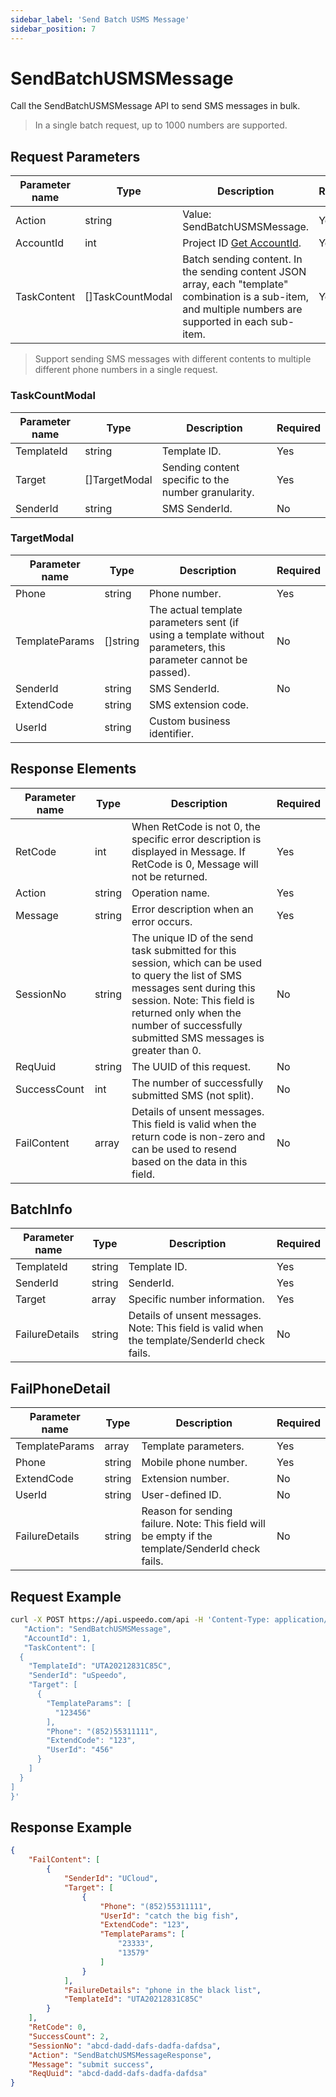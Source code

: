 ```yaml
---
sidebar_label: 'Send Batch USMS Message'
sidebar_position: 7
---
```


# SendBatchUSMSMessage

Call the SendBatchUSMSMessage API to send SMS messages in bulk.

> In a single batch request, up to 1000 numbers are supported.

## Request Parameters
|Parameter name| Type | Description |Required|
|---|---|---|---|
|Action| string | Value: SendBatchUSMSMessage. |Yes|
|AccountId| int | Project ID [Get AccountId](../index.md). |Yes|
|TaskContent| []TaskCountModal | Batch sending content. In the sending content JSON array, each "template" combination is a sub-item, and multiple numbers are supported in each sub-item. |Yes|

> Support sending SMS messages with different contents to multiple different phone numbers in a single request.

### TaskCountModal

|Parameter name| Type | Description | Required |
|---|---|---|---|
|TemplateId| string | Template ID. | Yes |
|Target| []TargetModal | Sending content specific to the number granularity. | Yes|
|SenderId| string | SMS SenderId. | No |


### TargetModal

|Parameter name| Type | Description | Required |
|---|---|---|---|
|Phone|string|Phone number.|Yes|
|TemplateParams| []string | The actual template parameters sent (if using a template without parameters, this parameter cannot be passed). | No |
|SenderId| string | SMS SenderId. | No |
|ExtendCode|string|SMS extension code.||No|
|UserId|string|Custom business identifier.||No|

## Response Elements
|Parameter name|Type|Description|Required|
|---|---|---|---|
|RetCode|int|When RetCode is not 0, the specific error description is displayed in Message. If RetCode is 0, Message will not be returned.|Yes|
|Action|string|Operation name.|Yes|
|Message|string|Error description when an error occurs.|Yes|
|SessionNo|string|The unique ID of the send task submitted for this session, which can be used to query the list of SMS messages sent during this session. Note: This field is returned only when the number of successfully submitted SMS messages is greater than 0.|No|
|ReqUuid|string|The UUID of this request.|No|
|SuccessCount|int|The number of successfully submitted SMS (not split).|No|
|FailContent|array|Details of unsent messages. This field is valid when the return code is non-zero and can be used to resend based on the data in this field.|No|

## BatchInfo
|Parameter name|Type|Description|Required|
|---|---|---|---|
|TemplateId|string|Template ID.|Yes|
|SenderId|string|SenderId.|Yes|
|Target|array|Specific number information.|Yes|
|FailureDetails|string|Details of unsent messages. Note: This field is valid when the template/SenderId check fails.|No|

## FailPhoneDetail
|Parameter name|Type|Description|Required|
|---|---|---|---|
|TemplateParams|array|Template parameters.|Yes|
|Phone|string|Mobile phone number.|Yes|
|ExtendCode|string|Extension number.|No|
|UserId|string|User-defined ID.|No|
|FailureDetails|string|Reason for sending failure. Note: This field will be empty if the template/SenderId check fails.|No|

## Request Example

```bash
curl -X POST https://api.uspeedo.com/api -H 'Content-Type: application/json' -d '{
   "Action": "SendBatchUSMSMessage",
   "AccountId": 1,
   "TaskContent": [
  {
    "TemplateId": "UTA20212831C85C",
    "SenderId": "uSpeedo",
    "Target": [
      {
        "TemplateParams": [
          "123456"
        ],
        "Phone": "(852)55311111",
        "ExtendCode": "123",
        "UserId": "456"
      }
    ]
  }
]
}'
```

## Response Example

```json
{
    "FailContent": [
        {
            "SenderId": "UCloud", 
            "Target": [
                {
                    "Phone": "(852)55311111", 
                    "UserId": "catch the big fish", 
                    "ExtendCode": "123", 
                    "TemplateParams": [
                        "23333", 
                        "13579"
                    ]
                }
            ], 
            "FailureDetails": "phone in the black list", 
            "TemplateId": "UTA20212831C85C"
        }
    ], 
    "RetCode": 0, 
    "SuccessCount": 2, 
    "SessionNo": "abcd-dadd-dafs-dadfa-dafdsa", 
    "Action": "SendBatchUSMSMessageResponse", 
    "Message": "submit success", 
    "ReqUuid": "abcd-dadd-dafs-dadfa-dafdsa"
}
```

